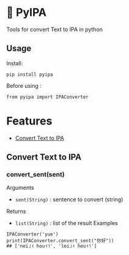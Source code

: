 #   📖 PyIPA

Tools for convert Text to IPA in python

## Usage

Install:

```
pip install pyipa
```

Before using :
```
from pyipa import IPAConverter
```

# Features
*   [Convert Text to IPA](#convert)  

<h2 id="convert">Convert Text to IPA</h2>    

### convert_sent(sent)
Arguments  
- `sent(String)` : sentence to convert (string)

Returns  
- `list(String)` : list of the result
Examples  
```
IPAConverter('yue')
print(IPAConverter.convert_sent("你好"))
## ['nei˩˧ hou˧˥', 'lei˩˧ hou˧˥']
```